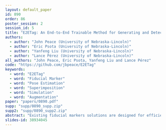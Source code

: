 ```yaml
---
layout: default_paper
id: 890
order: 86
poster_session: 2
session_id: 5
title: "E2ETag: An End-to-End Trainable Method for Generating and Detecting Fiducial Markers"
authors:
  - author: "John Peace (University of Nebraska-Lincoln)"
  - author: "Eric Psota (University of Nebraska-Lincoln)"
  - author: "Yanfeng Liu (University of Nebraska-Lincoln)"
  - author: "Lance Pérez (University of Nebraska-Lincoln)"
all_authors: "John Peace, Eric Psota, Yanfeng Liu and Lance Pérez"
code: "https://github.com/jbpeace/E2ETag"
keywords:
  - word: "E2ETag"
  - word: "Fiducial Marker"
  - word: "Pose Estimation"
  - word: "Superimposition"
  - word: "Simulation"
  - word: "Augmentation"
paper: "papers/0890.pdf"
supp: "supp/0890_supp.zip"
supp2: "supp/0890_supp2.zip"
abstract: "Existing fiducial markers solutions are designed for efficient detection and decoding, however, their ability to stand out in natural environments is difficult to infer from relatively limited analysis.  Furthermore, worsening performance in challenging image capture  scenarios  -  such  as  poor  exposure,  motion  blur,  and  off-axis  viewing  -  sheds light on their limitations. E2ETag introduces an end-to-end trainable method for designing fiducial markers and a complimentary detector.  By introducing back-propagatable marker augmentation and superimposition into training, the method learns to generate markers that can be detected and classified in challenging real-world environments using a fully convolutional detector network.  Results demonstrate that E2ETag outperforms existing methods in ideal conditions and performs much better in the presence of motion blur, contrast fluctuations, noise, and off-axis viewing angles.  "
slides-id: 38934045
---
```

